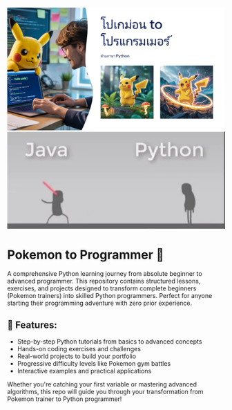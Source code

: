 ![Pokemon to Programmer](หน้าปก2.jpg)
![Demo](mix.gif)

# Pokemon to Programmer 🐍

A comprehensive Python learning journey from absolute beginner to advanced programmer. This repository contains structured lessons, exercises, and projects designed to transform complete beginners (Pokemon trainers) into skilled Python programmers. Perfect for anyone starting their programming adventure with zero prior experience.

## 🐍 Features:
- Step-by-step Python tutorials from basics to advanced concepts
- Hands-on coding exercises and challenges
- Real-world projects to build your portfolio
- Progressive difficulty levels like Pokemon gym battles
- Interactive examples and practical applications

Whether you're catching your first variable or mastering advanced algorithms, this repo will guide you through your transformation from Pokemon trainer to Python programmer!
